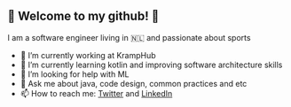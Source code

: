 <link href="style.css" rel="stylesheet"></link>

## :man: Welcome to my github! 👋

I am a software engineer living in 🇳🇱 and passionate about sports

- 🔭 I’m currently working at KrampHub
- 🌱 I’m currently learning kotlin and improving software architecture skills
- 🤔 I’m looking for help with ML
- 💬 Ask me about java, code design, common practices and etc
- 📫 How to reach me: [Twitter](https://twitter.com/dudaeee) and [LinkedIn](https://www.linkedin.com/in/eduardo-demeneses/)
